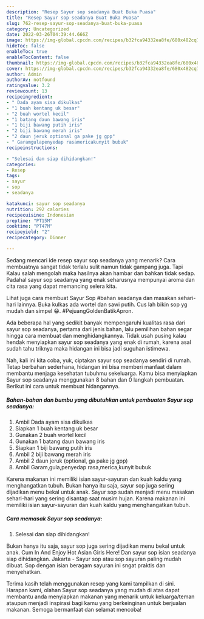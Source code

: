 ```yaml
---
description: "Resep Sayur sop seadanya Buat Buka Puasa"
title: "Resep Sayur sop seadanya Buat Buka Puasa"
slug: 762-resep-sayur-sop-seadanya-buat-buka-puasa
category: Uncategorized
date: 2022-03-26T04:39:44.666Z
image: https://img-global.cpcdn.com/recipes/b32fca94332ea8fe/680x482cq70/sayur-sop-seadanya-foto-resep-utama.jpg
hideToc: false
enableToc: true
enableTocContent: false
thumbnail: https://img-global.cpcdn.com/recipes/b32fca94332ea8fe/680x482cq70/sayur-sop-seadanya-foto-resep-utama.jpg
cover: https://img-global.cpcdn.com/recipes/b32fca94332ea8fe/680x482cq70/sayur-sop-seadanya-foto-resep-utama.jpg
author: Admin
authorAv: notfound
ratingvalue: 3.2
reviewcount: 13
recipeingredient:
- " Dada ayam sisa dikulkas"
- "1 buah kentang uk besar"
- "2 buah wortel kecil"
- "1 batang daun bawang iris"
- "1 biji bawang putih iris"
- "2 biji bawang merah iris"
- "2 daun jeruk optional ga pake jg gpp"
- " Garamgulapenyedap rasamericakunyit bubuk"
recipeinstructions:

- "Selesai dan siap dihidangkan!"
categories:
- Resep
tags:
- sayur
- sop
- seadanya

katakunci: sayur sop seadanya 
nutrition: 292 calories
recipecuisine: Indonesian
preptime: "PT15M"
cooktime: "PT47M"
recipeyield: "2"
recipecategory: Dinner

---
```



Sedang mencari ide resep sayur sop seadanya yang menarik? Cara membuatnya sangat tidak terlalu sulit namun tidak gampang juga. Tapi Kalau salah mengolah maka hasilnya akan hambar dan bahkan tidak sedap. Padahal sayur sop seadanya yang enak seharusnya mempunyai aroma dan cita rasa yang dapat memancing selera kita.


Lihat juga cara membuat Sayur Sop #bahan seadanya dan masakan sehari-hari lainnya. Buka kulkas ada wortel dan sawi putih. Cus lah bikin sop yg mudah dan simpel 😁. #PejuangGoldenBatikApron.

Ada beberapa hal yang sedikit banyak mempengaruhi kualitas rasa dari sayur sop seadanya, pertama dari jenis bahan, lalu pemilihan bahan segar hingga cara membuat dan menghidangkannya. Tidak usah pusing kalau hendak menyiapkan sayur sop seadanya yang enak di rumah, karena asal sudah tahu triknya maka hidangan ini bisa jadi suguhan istimewa.


Nah, kali ini kita coba, yuk, ciptakan sayur sop seadanya sendiri di rumah. Tetap berbahan sederhana, hidangan ini bisa memberi manfaat dalam membantu menjaga kesehatan tubuhmu sekeluarga. Kamu bisa menyiapkan Sayur sop seadanya menggunakan 8 bahan dan 0 langkah pembuatan. Berikut ini cara untuk membuat hidangannya.

<!--inarticleads1-->

##### Bahan-bahan dan bumbu yang dibutuhkan untuk pembuatan Sayur sop seadanya:

1. Ambil  Dada ayam sisa dikulkas
1. Siapkan 1 buah kentang uk besar
1. Gunakan 2 buah wortel kecil
1. Gunakan 1 batang daun bawang iris
1. Siapkan 1 biji bawang putih iris
1. Ambil 2 biji bawang merah iris
1. Ambil 2 daun jeruk (optional, ga pake jg gpp)
1. Ambil  Garam,gula,penyedap rasa,merica,kunyit bubuk


Karena makanan ini memiliki isian sayur-sayuran dan kuah kaldu yang menghangatkan tubuh. Bukan hanya itu saja, sayur sop juga sering dijadikan menu bekal untuk anak. Sayur sop sudah menjadi menu masakan sehari-hari yang sering disantap saat musim hujan. Karena makanan ini memiliki isian sayur-sayuran dan kuah kaldu yang menghangatkan tubuh. 

<!--inarticleads2-->

##### Cara memasak Sayur sop seadanya:


1. Selesai dan siap dihidangkan!

Bukan hanya itu saja, sayur sop juga sering dijadikan menu bekal untuk anak. Cum In And Enjoy Hot Asian Girls Here! Dan sayur sop isian seadanya siap dihidangkan. Jakarta - Sayur sop atau sop sayuran paling mudah dibuat. Sop dengan isian beragam sayuran ini sngat praktis dan menyehatkan. 

Terima kasih telah menggunakan resep yang kami tampilkan di sini. Harapan kami, olahan Sayur sop seadanya yang mudah di atas dapat membantu anda menyiapkan makanan yang menarik untuk keluarga/teman ataupun menjadi inspirasi bagi kamu yang berkeinginan untuk berjualan makanan. Semoga bermanfaat dan selamat mencoba!
